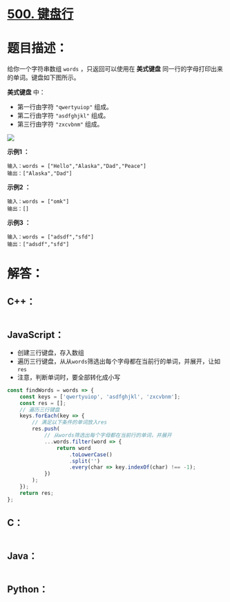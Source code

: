 # [500. 键盘行](https://leetcode-cn.com/problems/keyboard-row/)

# 题目描述：

给你一个字符串数组 `words` ，只返回可以使用在 **美式键盘** 同一行的字母打印出来的单词。键盘如下图所示。

**美式键盘** 中：

- 第一行由字符 `"qwertyuiop"` 组成。
- 第二行由字符 `"asdfghjkl"` 组成。
- 第三行由字符 `"zxcvbnm"` 组成。

![](https://assets.leetcode-cn.com/aliyun-lc-upload/uploads/2018/10/12/keyboard.png)

**示例1 ：**

```
输入：words = ["Hello","Alaska","Dad","Peace"]
输出：["Alaska","Dad"]
```

**示例2 ：**

```
输入：words = ["omk"]
输出：[]
```

**示例3 ：**

```
输入：words = ["adsdf","sfd"]
输出：["adsdf","sfd"]
```



# 解答：

## C++：

```cpp

```

## JavaScript：

- 创建三行键盘，存入数组
- 遍历三行键盘，从从`words`筛选出每个字母都在当前行的单词，并展开，让如`res`
- 注意，判断单词时，要全部转化成小写

```JavaScript
const findWords = words => {
    const keys = ['qwertyuiop', 'asdfghjkl', 'zxcvbnm'];
    const res = [];
    // 遍历三行键盘
    keys.forEach(key => {
        // 满足以下条件的单词放入res
        res.push(
            // 从words筛选出每个字母都在当前行的单词，并展开
            ...words.filter(word => {
                return word
                    .toLowerCase()
                    .split('')
                    .every(char => key.indexOf(char) !== -1);
            })
        );
    });
    return res;
};
```

## C：

```c

```

## Java：
```java

```

## Python：

```python

```
